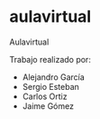 # aulavirtual
Aulavirtual

Trabajo realizado por:
- Alejandro García
- Sergio Esteban
- Carlos Ortiz
- Jaime Gómez
